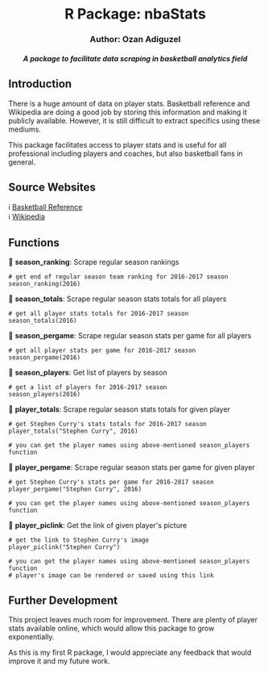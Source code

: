 <h1 align="center">R Package: nbaStats</h1>

<h3 align="center">Author: Ozan Adiguzel</h3>

<h4 align="center"><i>A package to facilitate data scraping in basketball analytics field</i></h4>

## Introduction

There is a huge amount of data on player stats. Basketball reference and Wikipedia are doing a good job by storing this information and making it publicly available. However, it is still difficult to extract specifics using these mediums.

This package facilitates access to player stats and is useful for all professional including players and coaches, but also basketball fans in general. 

## Source Websites 

:information_source: [Basketball Reference](https://www.basketball-reference.com/)  
:information_source: [Wikipedia](https://en.wikipedia.org/wiki/Main_Page)  

## Functions 

:basketball: **season_ranking**: Scrape regular season rankings   
```
# get end of regular season team ranking for 2016-2017 season
season_ranking(2016)
```
:basketball: **season_totals**: Scrape regular season stats totals for all players  
```
# get all player stats totals for 2016-2017 season
season_totals(2016)
```
:basketball: **season_pergame**: Scrape regular season stats per game for all players 
```
# get all player stats per game for 2016-2017 season
season_pergame(2016)
```
:basketball: **season_players**: Get list of players by season  
```
# get a list of players for 2016-2017 season
season_players(2016)
```
:basketball: **player_totals**: Scrape regular season stats totals for given player  
```
# get Stephen Curry's stats totals for 2016-2017 season
player_totals("Stephen Curry", 2016)

# you can get the player names using above-mentioned season_players function
```
:basketball: **player_pergame**: Scrape regular season stats per game for given player  
```
# get Stephen Curry's stats per game for 2016-2017 season
player_pergame("Stephen Curry", 2016)

# you can get the player names using above-mentioned season_players function
```
:basketball: **player_piclink**: Get the link of given player's picture  
```
# get the link to Stephen Curry's image
player_piclink("Stephen Curry")

# you can get the player names using above-mentioned season_players function
# player's image can be rendered or saved using this link
```

## Further Development

This project leaves much room for improvement. There are plenty of player stats available online, which would allow this package to grow exponentially.

As this is my first R package, I would appreciate any feedback that would improve it and my future work. 

